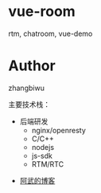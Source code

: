 # vue-room
rtm, chatroom, vue-demo


# Author

zhangbiwu

主要技术栈：

* 后端研发
  * nginx/openresty
  * C/C++
  * nodejs
  * js-sdk
  * RTM/RTC

- [阿武的博客](https://cherishman2005.github.io/)
